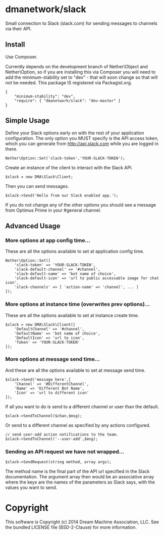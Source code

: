 # dmanetwork/slack

Small connection to Slack (slack.com) for sending messages to channels via their API.

## Install

Use Composer.

Currently depends on the development branch of Nether\Object and Nether\Option, so if you are installing this via Composer you will need to add the minimum-stability set to "dev" - that will soon change so that will not be needed. This package IS registered via Packagist.org.

	{
		"minimum-stability": "dev",
		"require": { "dmanetwork/slack": "dev-master" }
	}

## Simple Usage

Define your Slack options early on with the rest of your application configuration. The only option you MUST specify is the API access token, which you can generate from http://api.slack.com while you are logged in there.

	Nether\Option::Set('slack-token','YOUR-SLACK-TOKEN');

Create an instance of the client to interact with the Slack API.

	$slack = new DMA\Slack\Client;
	
Then you can send messages.

	$slack->Send('Hello from our Slack enabled app.');
	
If you do not change any of the other options you should see a message from Optimus Prime in your #general channel.
	
## Advanced Usage

### More options at app config time...

These are all the options available to set at application config time.

	Nether\Option::Set([
		'slack-token' => 'YOUR-SLACK-TOKEN',
		'slack-default-channel' => '#channel',
		'slack-default-name' => 'bot name of choice',
		'slack-default-icon' => 'url to public accessable image for chat icon',
		'slack-channels' => [ 'action-name' => 'channel', ... ]
	]);
	
### More options at instance time (overwrites prev options)...

These are all the options available to set at instance create time.

	$slack = new DMA\Slack\Client([
		'DefaultChannel' => '#channel',
		'DefaultName' => 'bot name of choice',
		'DefaultIcon' => 'url to icon',
		'Token' => 'YOUR-SLACK-TOKEN'
	]);
	
### More options at message send time...

And these are all the options available to set at message send time.

	$slack->Send('message here',[
		'Channel' => '#DifferentChannel',
		'Name' => 'Different Bot Name',
		'Icon' => 'url to different icon'
	]);

If all you want to do is send to a different channel or user than the default.

	$slack->SendToChannel($chan,$msg);
	
Or send to a different channel as specified by any actions configured.

	// send user-add action notifications to the team.
	$slack->SendToChannel('--user-add',$msg);

### Sending an API request we have not wrapped...

	$slack->SendRequest(string method, array args);

The method name is the final part of the API url specified in the Slack documentation. The argument array then would be an associative array where the keys are the names of the parameters as Slack says, with the values you want to send.

# Copyright

This software is Copyright (c) 2014 Dream Machine Association, LLC. See the bundled LICENSE file (BSD-2-Clause) for more information.

